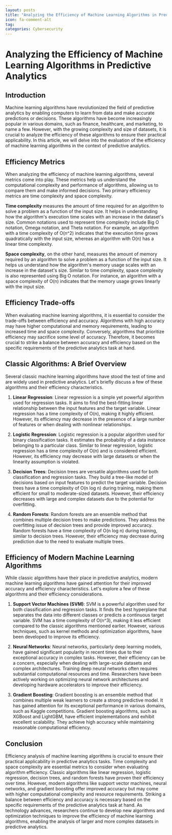 ```yaml
---
layout: posts
title: "Analyzing the Efficiency of Machine Learning Algorithms in Predictive Analytics"
icon: fa-comment-alt
tag:      
categories: Cybersecurity
---
```



# Analyzing the Efficiency of Machine Learning Algorithms in Predictive Analytics

## Introduction

Machine learning algorithms have revolutionized the field of predictive analytics by enabling computers to learn from data and make accurate predictions or decisions. These algorithms have become increasingly popular in various domains, such as finance, healthcare, and marketing, to name a few. However, with the growing complexity and size of datasets, it is crucial to analyze the efficiency of these algorithms to ensure their practical applicability. In this article, we will delve into the evaluation of the efficiency of machine learning algorithms in the context of predictive analytics.

## Efficiency Metrics

When analyzing the efficiency of machine learning algorithms, several metrics come into play. These metrics help us understand the computational complexity and performance of algorithms, allowing us to compare them and make informed decisions. Two primary efficiency metrics are time complexity and space complexity.

**Time complexity** measures the amount of time required for an algorithm to solve a problem as a function of the input size. It helps in understanding how the algorithm's execution time scales with an increase in the dataset's size. Common notations used to represent time complexity include Big O notation, Omega notation, and Theta notation. For example, an algorithm with a time complexity of O(n^2) indicates that the execution time grows quadratically with the input size, whereas an algorithm with O(n) has a linear time complexity.

**Space complexity**, on the other hand, measures the amount of memory required by an algorithm to solve a problem as a function of the input size. It helps us understand how the algorithm's memory usage scales with an increase in the dataset's size. Similar to time complexity, space complexity is also represented using Big O notation. For instance, an algorithm with a space complexity of O(n) indicates that the memory usage grows linearly with the input size.

## Efficiency Trade-offs

When evaluating machine learning algorithms, it is essential to consider the trade-offs between efficiency and accuracy. Algorithms with high accuracy may have higher computational and memory requirements, leading to increased time and space complexity. Conversely, algorithms that prioritize efficiency may sacrifice some level of accuracy. Therefore, it becomes crucial to strike a balance between accuracy and efficiency based on the specific requirements of the predictive analytics task at hand.

## Classic Algorithms: A Brief Overview

Several classic machine learning algorithms have stood the test of time and are widely used in predictive analytics. Let's briefly discuss a few of these algorithms and their efficiency characteristics.

1. **Linear Regression**: Linear regression is a simple yet powerful algorithm used for regression tasks. It aims to find the best-fitting linear relationship between the input features and the target variable. Linear regression has a time complexity of O(n), making it highly efficient. However, its efficiency may decrease in the presence of a large number of features or when dealing with nonlinear relationships.

2. **Logistic Regression**: Logistic regression is a popular algorithm used for binary classification tasks. It estimates the probability of a data instance belonging to a particular class. Similar to linear regression, logistic regression has a time complexity of O(n) and is considered efficient. However, its efficiency may decrease with large datasets or when the linearity assumption is violated.

3. **Decision Trees**: Decision trees are versatile algorithms used for both classification and regression tasks. They build a tree-like model of decisions based on input features to predict the target variable. Decision trees have a time complexity of O(n log n) during training, making them efficient for small to moderate-sized datasets. However, their efficiency decreases with large and complex datasets due to the potential for overfitting.

4. **Random Forests**: Random forests are an ensemble method that combines multiple decision trees to make predictions. They address the overfitting issue of decision trees and provide improved accuracy. Random forests have a time complexity of O(n log n) during training, similar to decision trees. However, their efficiency may decrease during prediction due to the need to evaluate multiple trees.

## Efficiency of Modern Machine Learning Algorithms

While classic algorithms have their place in predictive analytics, modern machine learning algorithms have gained attention for their improved accuracy and efficiency characteristics. Let's explore a few of these algorithms and their efficiency considerations.

1. **Support Vector Machines (SVM)**: SVM is a powerful algorithm used for both classification and regression tasks. It finds the best hyperplane that separates the data into different classes or predicts a continuous target variable. SVM has a time complexity of O(n^3), making it less efficient compared to the classic algorithms mentioned earlier. However, various techniques, such as kernel methods and optimization algorithms, have been developed to improve its efficiency.

2. **Neural Networks**: Neural networks, particularly deep learning models, have gained significant popularity in recent times due to their exceptional accuracy in complex tasks. However, their efficiency can be a concern, especially when dealing with large-scale datasets and complex architectures. Training deep neural networks often requires substantial computational resources and time. Researchers have been actively working on optimizing neural network architectures and developing hardware accelerators to improve their efficiency.

3. **Gradient Boosting**: Gradient boosting is an ensemble method that combines multiple weak learners to create a strong predictive model. It has gained attention for its exceptional performance in various domains, such as Kaggle competitions. Gradient boosting algorithms, such as XGBoost and LightGBM, have efficient implementations and exhibit excellent scalability. They achieve high accuracy while maintaining reasonable computational efficiency.

## Conclusion

Efficiency analysis of machine learning algorithms is crucial to ensure their practical applicability in predictive analytics tasks. Time complexity and space complexity are essential metrics to consider when evaluating algorithm efficiency. Classic algorithms like linear regression, logistic regression, decision trees, and random forests have proven their efficiency over time. However, modern algorithms like support vector machines, neural networks, and gradient boosting offer improved accuracy but may come with higher computational complexity and resource requirements. Striking a balance between efficiency and accuracy is necessary based on the specific requirements of the predictive analytics task at hand. As technology advances, researchers continue to develop new algorithms and optimization techniques to improve the efficiency of machine learning algorithms, enabling the analysis of larger and more complex datasets in predictive analytics.
